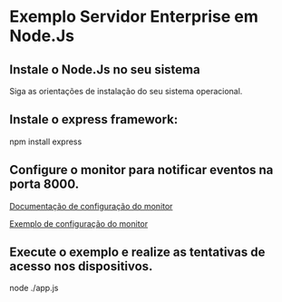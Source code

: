 # Exemplo Servidor Enterprise em Node.Js

## Instale o Node.Js no seu sistema
Siga as orientações de instalação do seu sistema operacional.

## Instale o **express** framework:
npm install express

## Configure o monitor para notificar eventos na porta 8000.

[Documentação de configuração do monitor](https://documenter.getpostman.com/view/7260734/S1LvX9b1?version=latest#db6a27ad-2a63-4381-810e-39b8e5585963)

[Exemplo de configuração do monitor](https://www.controlid.com.br/docs/access-api-pt/configuracoes/parametros-configuracao/#monitor)

## Execute o exemplo e realize as tentativas de acesso nos dispositivos.
node ./app.js
